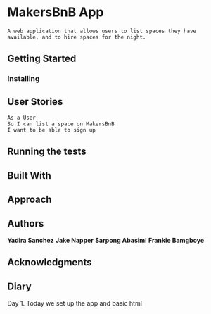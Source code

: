 # MakersBnB App
```
A web application that allows users to list spaces they have available, and to hire spaces for the night.
```

## Getting Started

### Installing

## User Stories
```
As a User
So I can list a space on MakersBnB
I want to be able to sign up
```

## Running the tests

## Built With

## Approach

## Authors

 **Yadira Sanchez**  **Jake Napper** **Sarpong Abasimi** **Frankie Bamgboye**

## Acknowledgments

## Diary
Day 1. Today we set up the app and basic html
